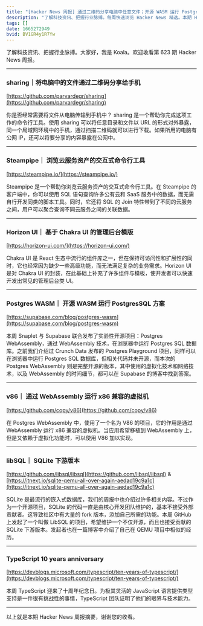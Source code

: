 ```yaml
---
title: "[Hacker News 周报] 通过二维码分享电脑中任意文件；开源 WASM 运行 PostgresSQL 方案；社区尝试维护 SQLite 下游版本"
description: "了解科技资讯、把握行业脉搏。每周快速浏览 Hacker News 精选。本期 Hacker Newsletter 地址：https://mailchi.mp/hackernewsletter/623"
tags: []
date: 1665272949
bvid: BV1GR4y1R7Yw
---
```

了解科技资讯、把握行业脉搏。大家好，我是 Koala。欢迎收看第 623 期 Hacker News 周报。

---
### sharing｜将电脑中的文件通过二维码分享给手机
[https://github.com/parvardegr/sharing](https://github.com/parvardegr/sharing)

你是否经常需要将文件从电脑传输到手机中？ sharing 是一个帮助你完成这项工作的命令行工具。使用 sharing 可以将任意目录和文件以 URL 的形式对外暴露，同一个局域网环境中的手机，通过扫描二维码就可以进行下载。如果所用的电脑有公网 IP，还可以将要分享的内容暴露在公网中。

---
### Steampipe｜ 浏览云服务资产的交互式命令行工具
[https://steampipe.io/](https://steampipe.io/)

Steampipe 是一个帮助你浏览云服务资产的交互式命令行工具。在 Steampipe 的客户端中，你可以使用 SQL 语句查询许多公有云和 SaaS 服务中的数据，而无需自行开发同类的脚本工具。同时，它还将 SQL 的 Join 特性带到了不同的云服务之间，用户可以聚合查询不同云服务之间的关联数据。

---
### Horizon UI｜ 基于 Chakra UI 的管理后台模版
[https://horizon-ui.com/](https://horizon-ui.com/)

Chakra UI 是 React 生态中流行的组件库之一，但在保持可访问性和扩展性的同时，它也经常因为缺少一些高级功能，而无法满足复杂的业务需求。Horizon UI 是对 Chakra UI 的封装，在此基础上补充了许多组件与模板，使开发者可以快速开发出常见的管理后台类 UI。

---
### Postgres WASM｜ 开源 WASM 运行 PostgresSQL 方案
[https://supabase.com/blog/postgres-wasm](https://supabase.com/blog/postgres-wasm)

本周 Snaplet 与 Supabase 联合发布了实验性开源项目：Postgres WebAssembly，通过 WebAssembly 技术，在浏览器中运行 Postgres SQL 数据库。之前我们介绍过 Crunch Data 发布的 Postgres Playground 项目，同样可以在浏览器中运行 Postgres SQL 数据库，但相关代码并未开源，而本次的 Postgres WebAssembly 则是完整开源的版本，其中使用的虚拟化技术和网络技术，以及 WebAssembly 的时间细节，都可以在 Supabase 的博客中找到答案。

---
### v86｜ 通过 WebAssembly 运行 x86 兼容的虚拟机
[https://github.com/copy/v86](https://github.com/copy/v86)

在 Postgres WebAssembly 中，使用了一个名为 V86 的项目，它的作用是通过 WebAssembly 运行 x86 兼容的虚拟机。当应用希望移植到 WebAssembly 上，但是又依赖于虚拟化功能时，可以使用 V86 加以实现。

---
### libSQL｜ SQLite 下游版本
[https://github.com/libsql/libsql](https://github.com/libsql/libsql) & [https://itnext.io/sqlite-qemu-all-over-again-aedad19c9a1c](https://itnext.io/sqlite-qemu-all-over-again-aedad19c9a1c)

SQLite 是最流行的嵌入式数据库，我们的周报中也介绍过许多相关内容。不过作为一个开源项目，SQLite 的代码一直是由核心开发团队维护的，基本不接受外部贡献者。这导致社区中有大量的 fork 版本，添加自己所需的功能。本周 GitHub 上发起了一个叫做 LibSQL 的项目，希望维护一个不仅开源，而且也接受贡献的 SQLite 下游版本。发起者也在一篇博客中介绍了自己在 QEMU 项目中相似的经历。

---
### TypeScript 10 years anniversary
[https://devblogs.microsoft.com/typescript/ten-years-of-typescript/](https://devblogs.microsoft.com/typescript/ten-years-of-typescript/)

本周 TypeScript 迎来了十周年纪念日。为极其灵活的 JavaScript 语言提供类型支持是一件很有挑战性的事情，TypeScript 团队证明了他们的眼界与技术能力。

---

以上就是本期 Hacker News 周报摘要，谢谢您的收看。

